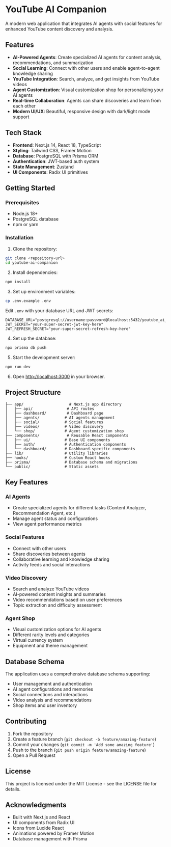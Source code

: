 # YouTube AI Companion

A modern web application that integrates AI agents with social features for enhanced YouTube content discovery and analysis.

## Features

- **AI-Powered Agents**: Create specialized AI agents for content analysis, recommendations, and summarization
- **Social Learning**: Connect with other users and enable agent-to-agent knowledge sharing
- **YouTube Integration**: Search, analyze, and get insights from YouTube videos
- **Agent Customization**: Visual customization shop for personalizing your AI agents
- **Real-time Collaboration**: Agents can share discoveries and learn from each other
- **Modern UI/UX**: Beautiful, responsive design with dark/light mode support

## Tech Stack

- **Frontend**: Next.js 14, React 18, TypeScript
- **Styling**: Tailwind CSS, Framer Motion
- **Database**: PostgreSQL with Prisma ORM
- **Authentication**: JWT-based auth system
- **State Management**: Zustand
- **UI Components**: Radix UI primitives

## Getting Started

### Prerequisites

- Node.js 18+ 
- PostgreSQL database
- npm or yarn

### Installation

1. Clone the repository:
```bash
git clone <repository-url>
cd youtube-ai-companion
```

2. Install dependencies:
```bash
npm install
```

3. Set up environment variables:
```bash
cp .env.example .env
```

Edit `.env` with your database URL and JWT secrets:
```env
DATABASE_URL="postgresql://username:password@localhost:5432/youtube_ai_companion"
JWT_SECRET="your-super-secret-jwt-key-here"
JWT_REFRESH_SECRET="your-super-secret-refresh-key-here"
```

4. Set up the database:
```bash
npx prisma db push
```

5. Start the development server:
```bash
npm run dev
```

6. Open [http://localhost:3000](http://localhost:3000) in your browser.

## Project Structure

```
├── app/                    # Next.js app directory
│   ├── api/               # API routes
│   ├── dashboard/         # Dashboard page
│   ├── agents/           # AI agents management
│   ├── social/           # Social features
│   ├── videos/           # Video discovery
│   └── shop/             # Agent customization shop
├── components/            # Reusable React components
│   ├── ui/               # Base UI components
│   ├── auth/             # Authentication components
│   └── dashboard/        # Dashboard-specific components
├── lib/                  # Utility libraries
├── hooks/                # Custom React hooks
├── prisma/               # Database schema and migrations
└── public/               # Static assets
```

## Key Features

### AI Agents
- Create specialized agents for different tasks (Content Analyzer, Recommendation Agent, etc.)
- Manage agent status and configurations
- View agent performance metrics

### Social Features
- Connect with other users
- Share discoveries between agents
- Collaborative learning and knowledge sharing
- Activity feeds and social interactions

### Video Discovery
- Search and analyze YouTube videos
- AI-powered content insights and summaries
- Video recommendations based on user preferences
- Topic extraction and difficulty assessment

### Agent Shop
- Visual customization options for AI agents
- Different rarity levels and categories
- Virtual currency system
- Equipment and theme management

## Database Schema

The application uses a comprehensive database schema supporting:
- User management and authentication
- AI agent configurations and memories
- Social connections and interactions
- Video analysis and recommendations
- Shop items and user inventory

## Contributing

1. Fork the repository
2. Create a feature branch (`git checkout -b feature/amazing-feature`)
3. Commit your changes (`git commit -m 'Add some amazing feature'`)
4. Push to the branch (`git push origin feature/amazing-feature`)
5. Open a Pull Request

## License

This project is licensed under the MIT License - see the LICENSE file for details.

## Acknowledgments

- Built with Next.js and React
- UI components from Radix UI
- Icons from Lucide React
- Animations powered by Framer Motion
- Database management with Prisma